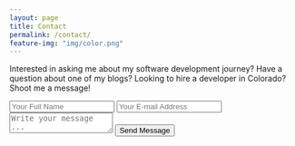 ```yaml
---
layout: page
title: Contact
permalink: /contact/
feature-img: "img/color.png"
---
```


Interested in asking me about my software development journey? Have a question about one of my blogs? Looking to hire a developer in Colorado? Shoot me a message!

<form action="https://getsimpleform.com/messages?form_api_token=974d02aa0292da34f555b24ef0683833" method="post">
  <!-- the redirect_to is optional, the form will redirect to the referrer on submission -->
  <input type='hidden' name='redirect_to' value='https://danielkrice.github.io/thank-you' />
  <input type='text' name='name' placeholder='Your Full Name' />
  <input type='email' name='email' placeholder='Your E-mail Address' />
  <textarea name='message' placeholder='Write your message ...'></textarea>
  <input type='submit' value='Send Message' />
</form>